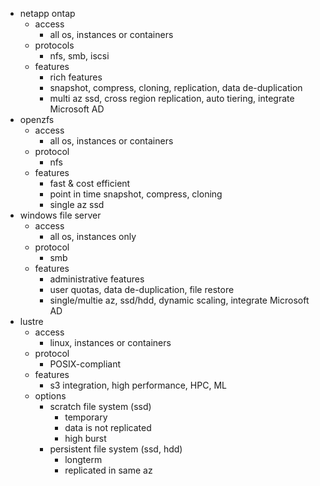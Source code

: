 - netapp ontap
    - access
        - all os, instances or containers
    - protocols
        - nfs, smb, iscsi
    - features
        - rich features
        - snapshot, compress, cloning, replication, data de-duplication
        - multi az ssd, cross region replication, auto tiering, integrate Microsoft AD
- openzfs
    - access
        - all os, instances or containers
    - protocol
        - nfs
    - features
        - fast & cost efficient
        - point in time snapshot, compress, cloning
        - single az ssd
- windows file server
    - access
        - all os, instances only
    - protocol
        - smb
    - features
        - administrative features
        - user quotas, data de-duplication, file restore
        - single/multie az, ssd/hdd, dynamic scaling, integrate Microsoft AD
- lustre
    - access
        - linux, instances or containers
    - protocol
        - POSIX-compliant
    - features
        - s3 integration, high performance, HPC, ML
    - options
        - scratch file system (ssd)
            - temporary
            - data is not replicated
            - high burst
        - persistent file system (ssd, hdd)
            - longterm
            - replicated in same az

